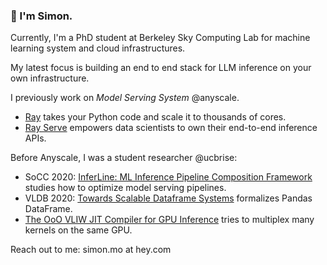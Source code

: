 ### 👋 I'm Simon.

Currently, I'm a PhD student at Berkeley Sky Computing Lab for machine learning system and cloud infrastructures.

My latest focus is building an end to end stack for LLM inference on your own infrastructure. 

I previously work on *Model Serving System* @anyscale. 
- [Ray](https://github.com/ray-project/ray) takes your Python code and scale it to thousands of cores.
- [Ray Serve](https://docs.ray.io/en/latest/serve/index.html#rayserve) empowers data scientists to own their end-to-end inference APIs.

Before Anyscale, I was a student researcher @ucbrise:
- SoCC 2020: [InferLine: ML Inference Pipeline Composition Framework](https://arxiv.org/abs/1812.01776) studies how to optimize model serving pipelines.
- VLDB 2020: [Towards Scalable Dataframe Systems](http://www.vldb.org/pvldb/vol13/p2033-petersohn.pdf) formalizes Pandas DataFrame.
- [The OoO VLIW JIT Compiler for GPU Inference](https://arxiv.org/abs/1901.10008) tries to multiplex many kernels on the same GPU.

Reach out to me: simon.mo at hey.com
